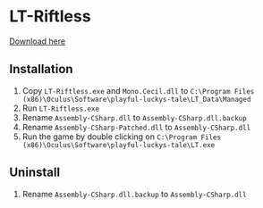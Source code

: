 # LT-Riftless

[Download here](https://github.com/mjoudrey/LT-Riftless/releases/download/1.0/LT-Riftless.zip)

## Installation
1. Copy `LT-Riftless.exe` and `Mono.Cecil.dll` to `C:\Program Files (x86)\Oculus\Software\playful-luckys-tale\LT_Data\Managed`
2. Run `LT-Riftless.exe`
3. Rename `Assembly-CSharp.dll` to `Assembly-CSharp.dll.backup`
4. Rename `Assembly-CSharp-Patched.dll` to `Assembly-CSharp.dll`
5. Run the game by double clicking on `C:\Program Files (x86)\Oculus\Software\playful-luckys-tale\LT.exe`

## Uninstall
1. Rename `Assembly-CSharp.dll.backup` to `Assembly-CSharp.dll`
